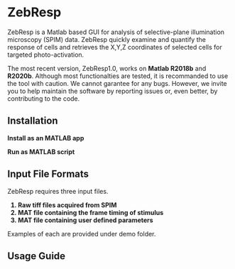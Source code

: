 # ZebResp

ZebResp is a Matlab based GUI for analysis of selective-plane illumination microscopy (SPIM) data. ZebResp quickly examine and quantify the response of cells and retrieves the X,Y,Z coordinates of selected cells for targeted photo-activation. 

The most recent version, ZebResp1.0, works on **Matlab R2018b** and **R2020b**. Although most functionalties are tested, it is recommanded to use the tool with caution. We cannot garantee for any bugs. However, we invite you to help maintain the software by reporting issues or, even better, by contributing to the code.

<h2> Installation </h2>
<b> Install as an MATLAB app </b>

<b> Run as MATLAB script </b>

<h2> Input File Formats </h2>
ZebResp requires three input files.
<ol>
    <b>
    <li> Raw tiff files acquired from SPIM </li> 
    <li> MAT file containing the frame timing of stimulus </li> 
    <li> MAT file containing user defined parameters </li> 
    </b>
</ol>
Examples of each are provided under demo folder.

<h2> Usage Guide </h2>
